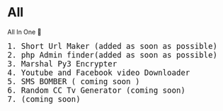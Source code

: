 # All

All In One 🙂 

<big><big>`1. Short Url Maker (added as soon as possible)`<br>
`2. php Admin finder(added as soon as possible)`<br>
`3. Marshal Py3 Encrypter`
<br>`4. Youtube and Facebook video Downloader`
<br>`5. SMS BOMBER ( coming soon )`
<br>`6. Random CC Tv Generator (coming soon)`
<br>`7. (coming soon)`